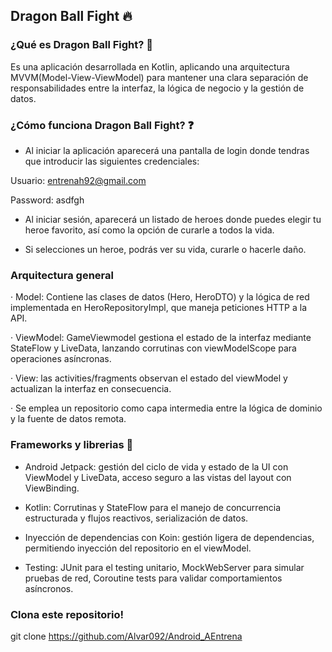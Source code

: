 ## Dragon Ball Fight :fire:

### ¿Qué es Dragon Ball Fight? 📱

Es una aplicación desarrollada en Kotlin, aplicando una arquitectura MVVM(Model-View-ViewModel) para mantener una clara separación de responsabilidades entre la interfaz, la lógica de negocio y la gestión de datos. 

### ¿Cómo funciona Dragon Ball Fight? ❓

- Al iniciar la aplicación aparecerá una pantalla de login donde tendras que introducir las siguientes credenciales: 

Usuario: entrenah92@gmail.com

Password: asdfgh

- Al iniciar sesión, aparecerá un listado de heroes donde puedes elegir tu heroe favorito, así como la opción de curarle a todos la vida. 

- Si selecciones un heroe, podrás ver su vida, curarle o hacerle daño. 

### Arquitectura general 

· Model: Contiene las clases de datos (Hero, HeroDTO) y la lógica de red implementada en HeroRepositoryImpl, que maneja peticiones HTTP a la API. 

· ViewModel: GameViewmodel gestiona el estado de la interfaz mediante StateFlow y LiveData, lanzando corrutinas con viewModelScope para operaciones asíncronas. 

· View: las activities/fragments observan el estado del viewModel y actualizan la interfaz en consecuencia. 

· Se emplea un repositorio como capa intermedia entre la lógica de dominio y la fuente de datos remota. 

### Frameworks y librerias 🧰

- Android Jetpack: gestión del ciclo de vida y estado de la UI con ViewModel y LiveData, acceso seguro a las vistas del layout con ViewBinding. 

- Kotlin: Corrutinas y StateFlow para el manejo de concurrencia estructurada y flujos reactivos, serialización de datos. 

- Inyección de dependencias con Koin: gestión ligera de dependencias, permitiendo inyección del repositorio en el viewModel. 

- Testing: JUnit para el testing unitario, MockWebServer para simular pruebas de red, Coroutine tests para validar comportamientos asíncronos. 

### Clona este repositorio! 

git clone https://github.com/Alvar092/Android_AEntrena

